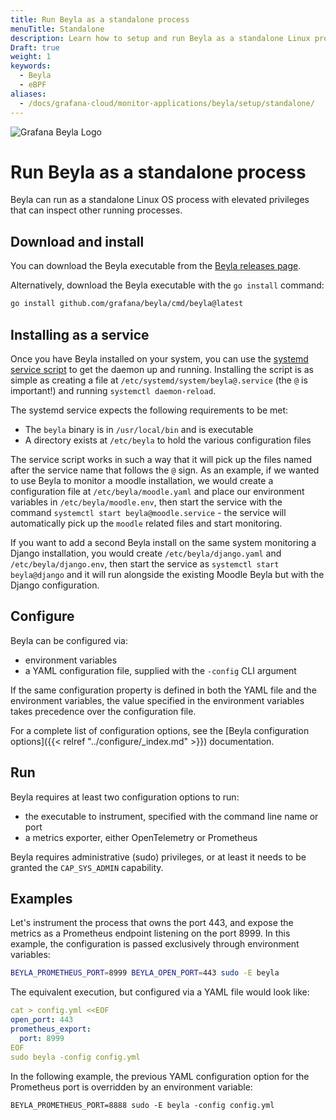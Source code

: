 ```yaml
---
title: Run Beyla as a standalone process
menuTitle: Standalone
description: Learn how to setup and run Beyla as a standalone Linux process.
Draft: true
weight: 1
keywords:
  - Beyla
  - eBPF
aliases:
  - /docs/grafana-cloud/monitor-applications/beyla/setup/standalone/
---
```


![Grafana Beyla Logo](https://grafana.com/media/docs/grafana-cloud/beyla/beyla-logo-2.png)

# Run Beyla as a standalone process

Beyla can run as a standalone Linux OS process with elevated privileges that can inspect other running processes.

## Download and install

You can download the Beyla executable from the [Beyla releases page](https://github.com/grafana/beyla/releases).

Alternatively, download the Beyla executable with the `go install` command:

```sh
go install github.com/grafana/beyla/cmd/beyla@latest
```

## Installing as a service

Once you have Beyla installed on your system, you can use the [systemd service script](https://github.com/grafana/beyla/tree/main/contrib/beyla@.service) to get the daemon up and running. Installing the script is as simple as creating a file at `/etc/systemd/system/beyla@.service` (the `@` is important!) and running `systemctl daemon-reload`.

The systemd service expects the following requirements to be met:

- The `beyla` binary is in `/usr/local/bin` and is executable
- A directory exists at `/etc/beyla` to hold the various configuration files

The service script works in such a way that it will pick up the files named after the service name that follows the `@` sign. As an example, if we wanted to use Beyla to monitor a moodle installation, we would create a configuration file at `/etc/beyla/moodle.yaml` and place our environment variables in `/etc/beyla/moodle.env`, then start the service with the command `systemctl start beyla@moodle.service` - the service will automatically pick up the `moodle` related files and start monitoring.

If you want to add a second Beyla install on the same system monitoring a Django installation, you would create `/etc/beyla/django.yaml` and `/etc/beyla/django.env`, then start the service as `systemctl start beyla@django` and it will run alongside the existing Moodle Beyla but with the Django configuration.

## Configure

Beyla can be configured via:

- environment variables
- a YAML configuration file, supplied with the `-config` CLI argument

If the same configuration property is defined in both the YAML file and the environment
variables, the value specified in the environment variables takes precedence over the
configuration file.

For a complete list of configuration options, see the [Beyla configuration options]({{< relref "../configure/_index.md" >}}) documentation.

## Run

Beyla requires at least two configuration options to run:

- the executable to instrument, specified with the command line name or port
- a metrics exporter, either OpenTelemetry or Prometheus

Beyla requires administrative (sudo) privileges, or at least it needs to be granted the `CAP_SYS_ADMIN` capability.

## Examples

Let's instrument the process that owns the port 443, and expose the metrics as a Prometheus endpoint listening on the port 8999. In this example, the configuration is passed exclusively through environment variables:

```sh
BEYLA_PROMETHEUS_PORT=8999 BEYLA_OPEN_PORT=443 sudo -E beyla
```

The equivalent execution, but configured via a YAML file would look like:

```yaml
cat > config.yml <<EOF
open_port: 443
prometheus_export:
  port: 8999
EOF
sudo beyla -config config.yml
```

In the following example, the previous YAML configuration option for the Prometheus port is overridden by an environment variable:

```
BEYLA_PROMETHEUS_PORT=8888 sudo -E beyla -config config.yml
```
